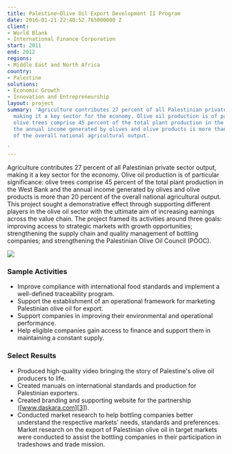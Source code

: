 ```yaml
---
title: Palestine—Olive Oil Export Development II Program
date: 2016-01-21 22:40:52.765000000 Z
client:
- World Blank
- International Finance Corporation
start: 2011
end: 2012
regions:
- Middle East and North Africa
country:
- Palestine
solutions:
- Economic Growth
- Innovation and Entrepreneurship
layout: project
summary: 'Agriculture contributes 27 percent of all Palestinian private sector output,
  making it a key sector for the economy. Olive oil production is of particular significance:
  olive trees comprise 45 percent of the total plant production in the West Bank and
  the annual income generated by olives and olive products is more than 20 percent
  of the overall national agricultural output.

'
---
```


Agriculture contributes 27 percent of all Palestinian private sector output, making it a key sector for the economy. Olive oil production is of particular significance: olive trees comprise 45 percent of the total plant production in the West Bank and the annual income generated by olives and olive products is more than 20 percent of the overall national agricultural output. This project sought a demonstrative effect through supporting different players in the olive oil sector with the ultimate aim of increasing earnings across the value chain. The project framed its activities around three goals: improving access to strategic markets with growth opportunities; strengthening the supply chain and quality management of bottling companies; and strengthening the Palestinian Olive Oil Council (POOC).

![][1]

###  Sample Activities

* Improve compliance with international food standards and implement a well-defined traceability program.
* Support the establishment of an operational framework for marketing Palestinian olive oil for export.
* Support companies in improving their environmental and operational performance.
* Help eligible companies gain access to finance and support them in maintaining a constant supply.

###  Select Results

* Produced high-quality video bringing the story of Palestine's olive oil producers to life.
* Created manuals on international standards and production for Palestinian exporters.
* Created branding and supporting website for the partnership ([www.daskara.com][3]).
* Conducted market research to help bottling companies better understand the respective markets' needs, standards and preferences. Market research on the export of Palestinian olive oil in target markets were conducted to assist the bottling companies in their participation in tradeshows and trade mission.

[1]: /assets/images/projects/OliveOil.jpg
[3]: http://www.daskara.com

